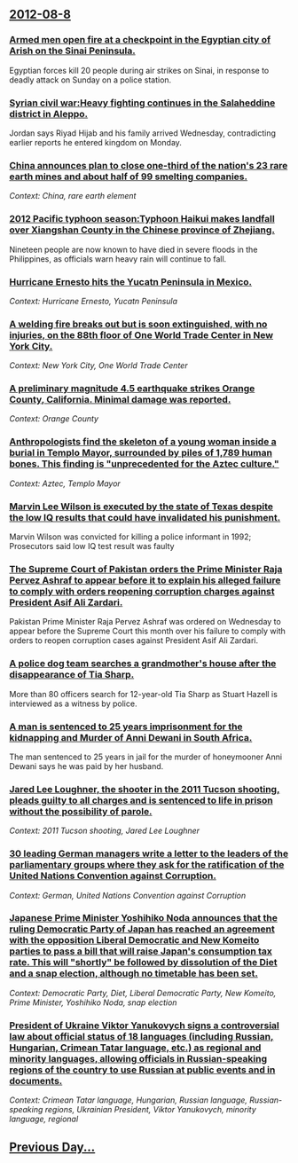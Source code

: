 ## [2012-08-8](/news/2012/08/8/index.md)

### [Armed men open fire at a checkpoint in the Egyptian city of Arish on the Sinai Peninsula. ](/news/2012/08/8/armed-men-open-fire-at-a-checkpoint-in-the-egyptian-city-of-arish-on-the-sinai-peninsula.md)
Egyptian forces kill 20 people during air strikes on Sinai, in response to deadly attack on Sunday on a police station.

### [Syrian civil war:Heavy fighting continues in the Salaheddine district in Aleppo. ](/news/2012/08/8/syrian-civil-war-pheavy-fighting-continues-in-the-salaheddine-district-in-aleppo.md)
Jordan says Riyad Hijab and his family arrived Wednesday, contradicting earlier reports he entered kingdom on Monday.

### [China announces plan to close one-third of the nation's 23 rare earth mines and about half of 99 smelting companies. ](/news/2012/08/8/china-announces-plan-to-close-one-third-of-the-nation-s-23-rare-earth-mines-and-about-half-of-99-smelting-companies.md)
_Context: China, rare earth element_

### [2012 Pacific typhoon season:Typhoon Haikui makes landfall over Xiangshan County in the Chinese province of Zhejiang. ](/news/2012/08/8/2012-pacific-typhoon-season-ptyphoon-haikui-makes-landfall-over-xiangshan-county-in-the-chinese-province-of-zhejiang.md)
Nineteen people are now known to have died in severe floods in the Philippines, as officials warn heavy rain will continue to fall.

### [Hurricane Ernesto hits the Yucatn Peninsula in Mexico. ](/news/2012/08/8/hurricane-ernesto-hits-the-yucatan-peninsula-in-mexico.md)
_Context: Hurricane Ernesto, Yucatn Peninsula_

### [A welding fire breaks out but is soon extinguished, with no injuries, on the 88th floor of One World Trade Center in New York City.](/news/2012/08/8/a-welding-fire-breaks-out-but-is-soon-extinguished-with-no-injuries-on-the-88th-floor-of-one-world-trade-center-in-new-york-city.md)
_Context: New York City, One World Trade Center_

### [A preliminary magnitude 4.5 earthquake strikes Orange County, California. Minimal damage was reported.](/news/2012/08/8/a-preliminary-magnitude-4-5-earthquake-strikes-orange-county-california-minimal-damage-was-reported.md)
_Context: Orange County_

### [Anthropologists find the skeleton of a young woman inside a burial in Templo Mayor, surrounded by piles of 1,789 human bones. This finding is "unprecedented for the Aztec culture." ](/news/2012/08/8/anthropologists-find-the-skeleton-of-a-young-woman-inside-a-burial-in-templo-mayor-surrounded-by-piles-of-1-789-human-bones-this-finding-i.md)
_Context: Aztec, Templo Mayor_

### [Marvin Lee Wilson is executed by the state of Texas despite the low IQ results that could have invalidated his punishment. ](/news/2012/08/8/marvin-lee-wilson-is-executed-by-the-state-of-texas-despite-the-low-iq-results-that-could-have-invalidated-his-punishment.md)
Marvin Wilson was convicted for killing a police informant in 1992; Prosecutors said low IQ test result was faulty

### [The Supreme Court of Pakistan orders the Prime Minister Raja Pervez Ashraf to appear before it to explain his alleged failure to comply with orders reopening corruption charges against President Asif Ali Zardari. ](/news/2012/08/8/the-supreme-court-of-pakistan-orders-the-prime-minister-raja-pervez-ashraf-to-appear-before-it-to-explain-his-alleged-failure-to-comply-with.md)
Pakistan Prime Minister Raja Pervez Ashraf was ordered on Wednesday to appear before the Supreme Court this month over his failure to comply with orders to reopen corruption cases against President Asif Ali Zardari.

### [A police dog team searches a grandmother's house after the disappearance of Tia Sharp. ](/news/2012/08/8/a-police-dog-team-searches-a-grandmother-s-house-after-the-disappearance-of-tia-sharp.md)
More than 80 officers search for 12-year-old Tia Sharp as Stuart Hazell is interviewed as a witness by police.

### [A man is sentenced to 25 years imprisonment for the kidnapping and Murder of Anni Dewani in South Africa.](/news/2012/08/8/a-man-is-sentenced-to-25-years-imprisonment-for-the-kidnapping-and-murder-of-anni-dewani-in-south-africa.md)
The man sentenced to 25 years in jail for the murder of honeymooner Anni Dewani says he was paid by her husband.

### [Jared Lee Loughner, the shooter in the 2011 Tucson shooting, pleads guilty to all charges and is sentenced to life in prison without the possibility of parole. ](/news/2012/08/8/jared-lee-loughner-the-shooter-in-the-2011-tucson-shooting-pleads-guilty-to-all-charges-and-is-sentenced-to-life-in-prison-without-the-pos.md)
_Context: 2011 Tucson shooting, Jared Lee Loughner_

### [30 leading German managers write a letter to the leaders of the parliamentary groups where they ask for the ratification of the United Nations Convention against Corruption. ](/news/2012/08/8/30-leading-german-managers-write-a-letter-to-the-leaders-of-the-parliamentary-groups-where-they-ask-for-the-ratification-of-the-united-natio.md)
_Context: German, United Nations Convention against Corruption_

### [Japanese Prime Minister Yoshihiko Noda announces that the ruling Democratic Party of Japan has reached an agreement with the opposition Liberal Democratic and New Komeito parties to pass a bill that will raise Japan's consumption tax rate.  This will "shortly" be followed by dissolution of the Diet and a snap election, although no timetable has been set. ](/news/2012/08/8/japanese-prime-minister-yoshihiko-noda-announces-that-the-ruling-democratic-party-of-japan-has-reached-an-agreement-with-the-opposition-libe.md)
_Context: Democratic Party, Diet, Liberal Democratic Party, New Komeito, Prime Minister, Yoshihiko Noda, snap election_

### [President of Ukraine Viktor Yanukovych signs a controversial law about official status of 18 languages (including Russian, Hungarian, Crimean Tatar language, etc.) as regional and minority languages, allowing officials in Russian-speaking regions of the country to use Russian at public events and in documents. ](/news/2012/08/8/president-of-ukraine-viktor-yanukovych-signs-a-controversial-law-about-official-status-of-18-languages-including-russian-hungarian-crimea.md)
_Context: Crimean Tatar language, Hungarian, Russian language, Russian-speaking regions, Ukrainian President, Viktor Yanukovych, minority language, regional_

## [Previous Day...](/news/2012/08/7/index.md)

